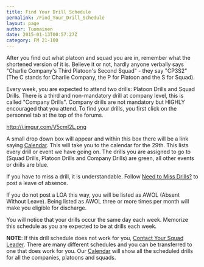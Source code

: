 ```yaml
---
title: Find Your Drill Schedule
permalink: /Find_Your_Drill_Schedule
layout: page
author: Tuomainen
date: 2015-01-13T00:57:27Z
category: FM 21-100
---
```

After you find out what platoon and squad you are in, remember what the
shortened version of it is. Believe it or not, hardly anyone verbally
says "Charlie Company's Third Platoon's Second Squad" - they say "CP3S2"
(The C stands for Charlie Company, the P for Platoon and the S for
Squad).

Every week, you are expected to attend two drills: Platoon Drills and
Squad Drills. There is a third and non-mandatory drill at company level,
this is called "Company Drills". Company drills are not mandatory but
HIGHLY encouraged that you attend. To find your drills, you first click
on the personnel tab at the top of the forums.

<http://i.imgur.com/V5cmI2L.png>

A small drop down box will appear and within this box there will be a
link saying [Calendar](http://personnel.29th.org/#calendar). This will
take you to the calendar for the 29th. This lists every drill or event
we have going on. The drills you are assigned to go to (Squad Drills,
Platoon Drills and Company Drills) are green, all other events or drills
are blue.

If you have to miss a drill, it is understandable. Follow [Need to Miss
Drills?](Need_to_Miss_Drills? "wikilink") to post a leave of absence.

If you do not post a LOA this way, you will be listed as AWOL (Absent
Without Leave). Being listed as AWOL three or more times per month will
make you eligible for discharge.

You will notice that your drills occur the same day each week. Memorize
this schedule as you are expected to be at drills each week.

**NOTE**: If this drill schedule does not work for you, [Contact Your
Squad Leader](Contact_Your_Squad_Leader "wikilink"). There are many
different schedules and you can be transferred to one that does work for
you. Our [Calendar](http://personnel.29th.org/#calendar) will show all
the scheduled drills for all the companies, platoons and squads.

